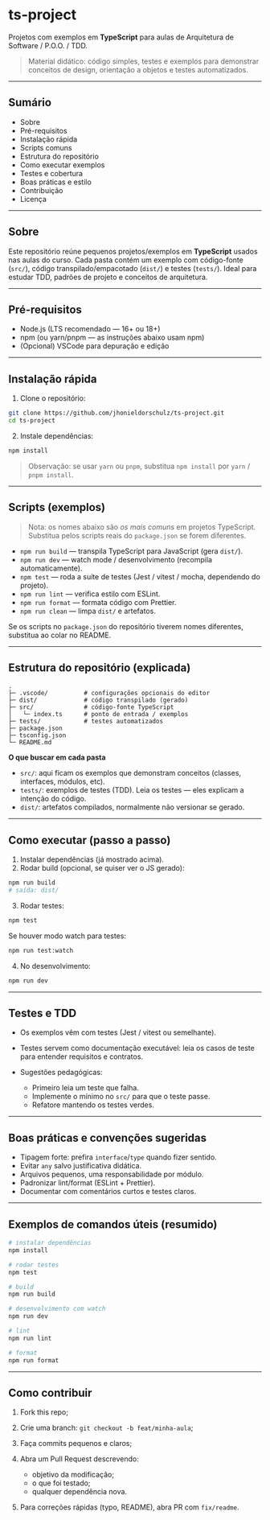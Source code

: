 
# ts-project

Projetos com exemplos em **TypeScript** para aulas de Arquitetura de Software / P.O.O. / TDD.

> Material didático: código simples, testes e exemplos para demonstrar conceitos de design, orientação a objetos e testes automatizados.

---

## Sumário

* Sobre
* Pré-requisitos
* Instalação rápida
* Scripts comuns
* Estrutura do repositório
* Como executar exemplos
* Testes e cobertura
* Boas práticas e estilo
* Contribuição
* Licença

---

## Sobre

Este repositório reúne pequenos projetos/exemplos em **TypeScript** usados nas aulas do curso. Cada pasta contém um exemplo com código-fonte (`src/`), código transpilado/empacotado (`dist/`) e testes (`tests/`). Ideal para estudar TDD, padrões de projeto e conceitos de arquitetura.

---

## Pré-requisitos

* Node.js (LTS recomendado — 16+ ou 18+)
* npm (ou yarn/pnpm — as instruções abaixo usam npm)
* (Opcional) VSCode para depuração e edição

---

## Instalação rápida

1. Clone o repositório:

```bash
git clone https://github.com/jhonieldorschulz/ts-project.git
cd ts-project
```

2. Instale dependências:

```bash
npm install
```

> Observação: se usar `yarn` ou `pnpm`, substitua `npm install` por `yarn` / `pnpm install`.

---

## Scripts (exemplos)

> Nota: os nomes abaixo são *os mais comuns* em projetos TypeScript. Substitua pelos scripts reais do `package.json` se forem diferentes.

* `npm run build` — transpila TypeScript para JavaScript (gera `dist/`).
* `npm run dev` — watch mode / desenvolvimento (recompila automaticamente).
* `npm test` — roda a suíte de testes (Jest / vitest / mocha, dependendo do projeto).
* `npm run lint` — verifica estilo com ESLint.
* `npm run format` — formata código com Prettier.
* `npm run clean` — limpa `dist/` e artefatos.

Se os scripts no `package.json` do repositório tiverem nomes diferentes, substitua ao colar no README.

---

## Estrutura do repositório (explicada)

```
.
├─ .vscode/          # configurações opcionais do editor
├─ dist/             # código transpilado (gerado)
├─ src/              # código-fonte TypeScript
│   └─ index.ts      # ponto de entrada / exemplos
├─ tests/            # testes automatizados
├─ package.json
├─ tsconfig.json
└─ README.md
```

**O que buscar em cada pasta**

* `src/`: aqui ficam os exemplos que demonstram conceitos (classes, interfaces, módulos, etc).
* `tests/`: exemplos de testes (TDD). Leia os testes — eles explicam a intenção do código.
* `dist/`: artefatos compilados, normalmente não versionar se gerado.

---

## Como executar (passo a passo)

1. Instalar dependências (já mostrado acima).
2. Rodar build (opcional, se quiser ver o JS gerado):

```bash
npm run build
# saída: dist/
```

3. Rodar testes:

```bash
npm test
```

Se houver modo watch para testes:

```bash
npm run test:watch
```

4. No desenvolvimento:

```bash
npm run dev
```

---

## Testes e TDD

* Os exemplos vêm com testes (Jest / vitest ou semelhante).
* Testes servem como documentação executável: leia os casos de teste para entender requisitos e contratos.
* Sugestões pedagógicas:

  * Primeiro leia um teste que falha.
  * Implemente o mínimo no `src/` para que o teste passe.
  * Refatore mantendo os testes verdes.

---

## Boas práticas e convenções sugeridas

* Tipagem forte: prefira `interface`/`type` quando fizer sentido.
* Evitar `any` salvo justificativa didática.
* Arquivos pequenos, uma responsabilidade por módulo.
* Padronizar lint/format (ESLint + Prettier).
* Documentar com comentários curtos e testes claros.

---

## Exemplos de comandos úteis (resumido)

```bash
# instalar dependências
npm install

# rodar testes
npm test

# build
npm run build

# desenvolvimento com watch
npm run dev

# lint
npm run lint

# format
npm run format
```

---

## Como contribuir

1. Fork this repo;
2. Crie uma branch: `git checkout -b feat/minha-aula`;
3. Faça commits pequenos e claros;
4. Abra um Pull Request descrevendo:

   * objetivo da modificação;
   * o que foi testado;
   * qualquer dependência nova.
5. Para correções rápidas (typo, README), abra PR com `fix/readme`.



